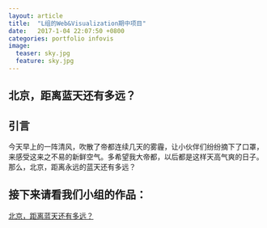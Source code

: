 ```yaml
---
layout: article
title:  "L组的Web&Visualization期中项目"
date:   2017-1-04 22:07:50 +0800
categories: portfolio infovis
image:
  teaser: sky.jpg
  feature: sky.jpg
---
```




## 北京，距离蓝天还有多远？


## 引言
今天早上的一阵清风，吹散了帝都连续几天的雾霾，让小伙伴们纷纷摘下了口罩，来感受这来之不易的新鲜空气。多希望我大帝都，以后都是这样天高气爽的日子。那么，北京，距离永远的蓝天还有多远？



## 接下来请看我们小组的作品：
<a href="https://arifin395.github.io/portfolio/visualization1/index.html" target="_blank">北京，距离蓝天还有多远？</a>